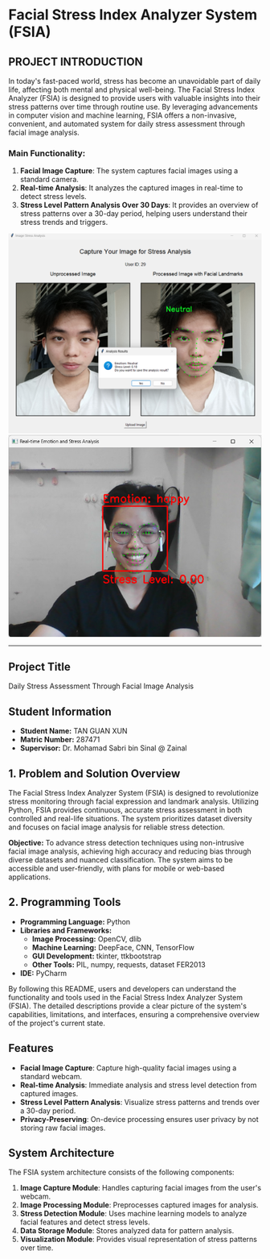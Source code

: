 # Facial Stress Index Analyzer System (FSIA)

## PROJECT INTRODUCTION

In today's fast-paced world, stress has become an unavoidable part of daily life, affecting both mental and physical well-being. The Facial Stress Index Analyzer (FSIA) is designed to provide users with valuable insights into their stress patterns over time through routine use. By leveraging advancements in computer vision and machine learning, FSIA offers a non-invasive, convenient, and automated system for daily stress assessment through facial image analysis.

### Main Functionality:

1. **Facial Image Capture**: The system captures facial images using a standard camera.
2. **Real-time Analysis**: It analyzes the captured images in real-time to detect stress levels.
3. **Stress Level Pattern Analysis Over 30 Days**: It provides an overview of stress patterns over a 30-day period, helping users understand their stress trends and triggers.

![image](example.png) ![image](example2.png)

---

## Project Title
Daily Stress Assessment Through Facial Image Analysis

## Student Information
- **Student Name:** TAN GUAN XUN
- **Matric Number:** 287471
- **Supervisor:** Dr. Mohamad Sabri bin Sinal @ Zainal

## 1. Problem and Solution Overview
The Facial Stress Index Analyzer System (FSIA) is designed to revolutionize stress monitoring through facial expression and landmark analysis. Utilizing Python, FSIA provides continuous, accurate stress assessment in both controlled and real-life situations. The system prioritizes dataset diversity and focuses on facial image analysis for reliable stress detection.

**Objective:** To advance stress detection techniques using non-intrusive facial image analysis, achieving high accuracy and reducing bias through diverse datasets and nuanced classification. The system aims to be accessible and user-friendly, with plans for mobile or web-based applications.


## 2. Programming Tools
- **Programming Language:** Python
- **Libraries and Frameworks:**
  - **Image Processing:** OpenCV, dlib
  - **Machine Learning:** DeepFace, CNN, TensorFlow
  - **GUI Development:** tkinter, ttkbootstrap
  - **Other Tools:** PIL, numpy, requests, dataset FER2013
- **IDE:** PyCharm


By following this README, users and developers can understand the functionality and tools used in the Facial Stress Index Analyzer System (FSIA). The detailed descriptions provide a clear picture of the system's capabilities, limitations, and interfaces, ensuring a comprehensive overview of the project's current state.

## Features

- **Facial Image Capture**: Capture high-quality facial images using a standard webcam.
- **Real-time Analysis**: Immediate analysis and stress level detection from captured images.
- **Stress Level Pattern Analysis**: Visualize stress patterns and trends over a 30-day period.
- **Privacy-Preserving**: On-device processing ensures user privacy by not storing raw facial images.

## System Architecture

The FSIA system architecture consists of the following components:

1. **Image Capture Module**: Handles capturing facial images from the user's webcam.
2. **Image Processing Module**: Preprocesses captured images for analysis.
3. **Stress Detection Module**: Uses machine learning models to analyze facial features and detect stress levels.
4. **Data Storage Module**: Stores analyzed data for pattern analysis.
5. **Visualization Module**: Provides visual representation of stress patterns over time.


